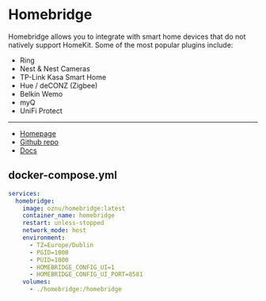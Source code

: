 # Homebridge

Homebridge allows you to integrate with smart home devices that do not natively support HomeKit.
Some of the most popular plugins include:

- Ring
- Nest & Nest Cameras
- TP-Link Kasa Smart Home
- Hue / deCONZ (Zigbee)
- Belkin Wemo
- myQ
- UniFi Protect

---

- [Homepage](https://homebridge.io/)
- [Github repo](https://github.com/homebridge/homebridge)
- [Docs](https://github.com/homebridge/homebridge/wiki)


## docker-compose.yml
```yml
services:
  homebridge:
    image: oznu/homebridge:latest
    container_name: homebridge
    restart: unless-stopped
    network_mode: host
    environment:
      - TZ=Europe/Dublin
      - PGID=1000
      - PUID=1000
      - HOMEBRIDGE_CONFIG_UI=1
      - HOMEBRIDGE_CONFIG_UI_PORT=8581
    volumes:
      - ./homebridge:/homebridge
```
